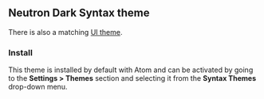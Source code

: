 ## Neutron Dark Syntax theme

There is also a matching [UI theme](https://atom.io/themes/neutron-dark-ui).

### Install

This theme is installed by default with Atom and can be activated by going to the __Settings > Themes__ section and selecting it from the __Syntax Themes__ drop-down menu.
